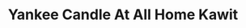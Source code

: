 ---
title: "Yankee Candle At All Home Kawit"
url: /general-trias/yankee-candle-at-all-home-kawit/
shop: Warenhaus
---